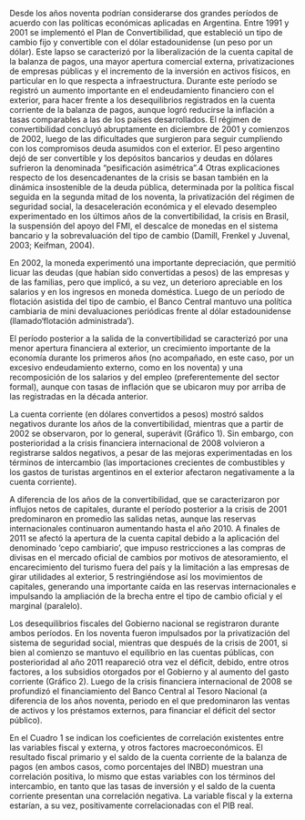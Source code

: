 Desde los años noventa podrían considerarse dos grandes períodos de acuerdo con las políticas económicas aplicadas en Argentina. Entre 1991 y 2001 se implementó el Plan de Convertibilidad, que estableció un tipo de cambio fijo y convertible con el dólar estadounidense (un peso por un dólar). Este lapso se caracterizó por la liberalización de la cuenta capital de la balanza de pagos, una mayor apertura comercial externa, privatizaciones de empresas públicas y el incremento de la inversión en activos físicos, en particular en lo que respecta a infraestructura. Durante este período se registró un aumento importante en el endeudamiento financiero con el exterior, para hacer frente a los desequilibrios registrados en la cuenta corriente de la balanza de pagos, aunque logró reducirse la inflación a tasas comparables a las de los países desarrollados.
El régimen de convertibilidad concluyó abruptamente en diciembre de 2001 y comienzos de 2002, luego de las dificultades que surgieron para seguir cumpliendo con los compromisos deuda asumidos con el exterior. El peso argentino dejó de ser convertible y los depósitos bancarios y deudas en dólares sufrieron la denominada “pesificación asimétrica”.4 Otras explicaciones respecto de los desencadenantes de la crisis se basan también en la dinámica insostenible de la deuda pública, determinada por la política fiscal seguida en la segunda mitad de los noventa, la privatización del régimen de seguridad social, la desaceleración económica y el elevado desempleo experimentado en los últimos años de la convertibilidad, la crisis en Brasil, la suspensión del apoyo del FMI, el descalce de monedas en el sistema bancario y la sobrevaluación del tipo de cambio (Damill, Frenkel y Juvenal, 2003; Keifman, 2004).

En 2002, la moneda experimentó una importante depreciación, que permitió licuar las deudas (que habían sido convertidas a pesos) de las empresas y de las familias, pero que implicó, a su vez, un deterioro apreciable en los salarios y en los ingresos en moneda doméstica.
Luego de un período de flotación asistida del tipo de cambio, el Banco Central mantuvo una política cambiaria de mini devaluaciones periódicas frente al dólar estadounidense (llamado‘flotación administrada’). 

El período posterior a la salida de la convertibilidad se caracterizó por una menor apertura financiera al exterior, un crecimiento importante de la economía durante los primeros años (no acompañado, en este caso, por un excesivo endeudamiento externo, como en los noventa) y una recomposición de los salarios y del empleo (preferentemente del sector formal), aunque con tasas de inflación que se ubicaron muy por arriba de las registradas en la década anterior.

La cuenta corriente (en dólares convertidos a pesos) mostró saldos negativos durante los años de la convertibilidad, mientras que a partir de 2002 se observaron, por lo general, superávit (Gráfico 1). Sin embargo, con posterioridad a la crisis financiera internacional de 2008 volvieron a registrarse saldos negativos, a pesar de las mejoras experimentadas en los términos de intercambio (las importaciones crecientes de combustibles y los gastos de turistas argentinos en el exterior afectaron negativamente a la cuenta corriente).

A diferencia de los años de la convertibilidad, que se caracterizaron por influjos netos de capitales, durante el período posterior a la crisis de 2001 predominaron en promedio las salidas netas, aunque las reservas internacionales continuaron aumentando hasta el año 2010. A finales de 2011 se afectó la apertura de la cuenta capital debido a la aplicación del denominado ‘cepo cambiario’, que impuso restricciones a las compras de divisas en el mercado oficial de cambios por motivos de atesoramiento, el encarecimiento del turismo fuera del país y la limitación a las empresas de girar utilidades al exterior, 5 restringiéndose así los movimientos de capitales, generando una importante caída en las reservas internacionales e impulsando la ampliación de la brecha entre el tipo de cambio oficial y el marginal (paralelo).

Los desequilibrios fiscales del Gobierno nacional se registraron durante ambos períodos. En los noventa fueron impulsados por la privatización del sistema de seguridad social, mientras que después de la crisis de 2001, si bien al comienzo se mantuvo el equilibrio en las cuentas públicas, con posterioridad al año 2011 reapareció otra vez el déficit, debido, entre otros factores, a los subsidios otorgados por el Gobierno y al aumento del gasto corriente (Gráfico
2). Luego de la crisis financiera internacional de 2008 se profundizó el financiamiento del Banco Central al Tesoro Nacional (a diferencia de los años noventa, periodo en el que predominaron las ventas de activos y los préstamos externos, para financiar el déficit del sector público).

En el Cuadro 1 se indican los coeficientes de correlación existentes entre las variables fiscal y externa, y otros factores macroeconómicos. El resultado fiscal primario y el saldo de la cuenta corriente de la balanza de pagos (en ambos casos, como porcentajes del INBD) muestran una correlación positiva, lo mismo que estas variables con los términos del intercambio, en tanto que las tasas de inversión y el saldo de la cuenta corriente presentan una correlación negativa. La variable fiscal y la externa estarían, a su vez, positivamente correlacionadas con el PIB real.
